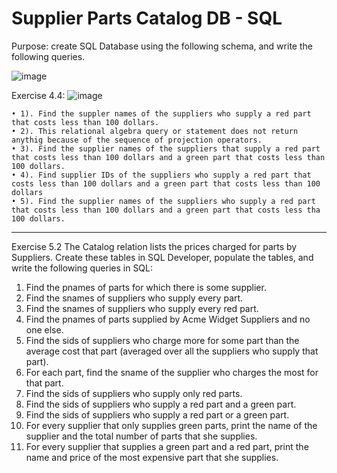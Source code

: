 # Supplier Parts Catalog DB - SQL

Purpose: create SQL Database using the following schema, and write the following queries.

![image](https://github.com/DWright91/SupplierPartsCatalogDB-SQL/assets/94549091/ed4cb2ac-242d-4e89-8247-4b6c1971f257)
        
    

Exercise 4.4:
![image](https://github.com/DWright91/SupplierPartsCatalogDB-SQL/assets/94549091/f48df8ab-18b6-430b-86db-390d87d6212f)

    • 1). Find the suppler names of the suppliers who supply a red part that costs less than 100 dollars.
    • 2). This relational algebra query or statement does not return anythig because of the sequence of projection operators.
    • 3). Find the supplier names of the suppliers that supply a red part that costs less than 100 dollars and a green part that costs less than 100 dollars.
    • 4). Find supplier IDs of the suppliers who supply a red part that costs less than 100 dollars and a green part that costs less than 100 dollars
    • 5). Find the supplier names of the suppliers who supply a red part that costs less than 100 dollars and a green part that costs less tha 100 dollars.

----------------------------------------------------------------------------------------
Exercise 5.2
The Catalog relation lists the prices charged for parts by Suppliers. Create these tables in SQL Developer, populate the tables, and write the following queries in SQL:

1.	Find the pnames of parts for which there is some supplier.
2.	Find the snames of suppliers who supply every part.
3.	Find the snames of suppliers who supply every red part.
4.	Find the pnames of parts supplied by Acme Widget Suppliers and no one else.
5.	Find the sids of suppliers who charge more for some part than the average cost that part (averaged over all the suppliers who supply that part).
6.	For each part, find the sname of the supplier who charges the most for that part.
7.	Find the sids of suppliers who supply only red parts.
8.	Find the sids of suppliers who supply a red part and a green part.
9.	Find the sids of suppliers who supply a red part or a green part.
10.	For every supplier that only supplies green parts, print the name of the supplier and the total number of parts that she supplies.
11.	For every supplier that supplies a green part and a red part, print the name and price of the most expensive part that she supplies.
